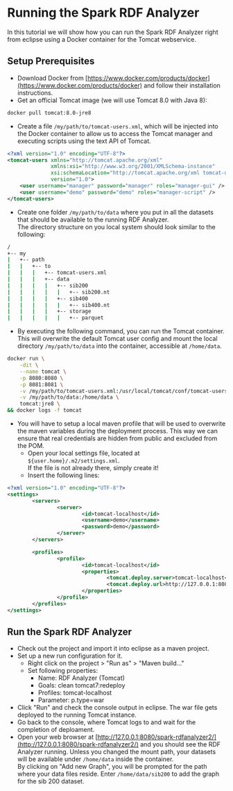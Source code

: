 # Running the Spark RDF Analyzer
In this tutorial we will show how you can run the Spark RDF Analyzer right from eclipse using a Docker container for the Tomcat webservice.

## Setup Prerequisites
- Download Docker from [https://www.docker.com/products/docker](https://www.docker.com/products/docker) and follow their installation instructions.
- Get an official Tomcat image (we will use Tomcat 8.0 with Java 8):

```Dockerfile
docker pull tomcat:8.0-jre8
```

- Create a file `/my/path/to/tomcat-users.xml`, which will be injected into the Docker container to allow us to access the Tomcat manager and executing scripts using the text API of Tomcat.

```XML
<?xml version="1.0" encoding="UTF-8"?>
<tomcat-users xmlns="http://tomcat.apache.org/xml"
              xmlns:xsi="http://www.w3.org/2001/XMLSchema-instance"
              xsi:schemaLocation="http://tomcat.apache.org/xml tomcat-users.xsd"
              version="1.0">
	<user username="manager" password="manager" roles="manager-gui" />
	<user username="demo" password="demo" roles="manager-script" />
</tomcat-users>
```

- Create one folder `/my/path/to/data` where you put in all the datasets that should be available to the running RDF Analyzer.<br>
The directory structure on you local system should look similar to the following:<br>
```bash
/
+-- my
|   +-- path
|   |   +-- to
|   |   |   +-- tomcat-users.xml
|   |   |   +-- data
|   |   |   |   +-- sib200
|   |   |   |   |   +-- sib200.nt
|   |   |   |   +-- sib400
|   |   |   |   |   +-- sib400.nt
|   |   |   |   +-- storage
|   |   |   |   |   +-- parquet
```

- By executing the following command, you can run the Tomcat container.<br>
This will overwrite the default Tomcat user config and mount the local directory `/my/path/to/data` into the container, accessible at `/home/data`.

```bash
docker run \
	-dit \
	--name tomcat \
	-p 8080:8080 \
	-p 8081:8081 \
	-v /my/path/to/tomcat-users.xml:/usr/local/tomcat/conf/tomcat-users.xml \
	-v /my/path/to/data:/home/data \
	tomcat:jre8 \
&& docker logs -f tomcat
```

- You will have to setup a local maven profile that will be used to overwrite the maven variables during the deployment process.
This way we can ensure that real credentials are hidden from public and excluded from the POM.
    - Open your local settings file, located at `${user.home}/.m2/settings.xml`.<br>
    If the file is not already there, simply create it!
    - Insert the following lines:

```XML
<?xml version="1.0" encoding="UTF-8"?>
<settings>
        <servers>
                <server>
                        <id>tomcat-localhost</id>
                        <username>demo</username>
                        <password>demo</password>
                </server>
        </servers>

        <profiles>
                <profile>
                        <id>tomcat-localhost</id>
                        <properties>
                                <tomcat.deploy.server>tomcat-localhost</tomcat.deploy.server>
                                <tomcat.deploy.url>http://127.0.0.1:8080/manager/text</tomcat.deploy.url>
                        </properties>
                </profile>
        </profiles>
</settings>
```
## Run the Spark RDF Analyzer
- Check out the project and import it into eclipse as a maven project.
- Set up a new run configuration for it. 
    - Right click on the project > "Run as" > "Maven build..."
    - Set following properties:
        - Name: RDF Analyzer (Tomcat)
        - Goals: clean tomcat7:redeploy
        - Profiles: tomcat-localhost
        - Parameter: p.type=war
- Click "Run" and check the console output in eclipse. The war file gets deployed to the running Tomcat instance.
- Go back to the console, where Tomcat logs to and wait for the completion of deploament.
- Open your web browser at [http://127.0.0.1:8080/spark-rdfanalyzer2/](http://127.0.0.1:8080/spark-rdfanalyzer2/) and you should see the RDF Analyzer running.
Unless you changed the mount path, your datasets will be available under `/home/data` inside the container.<br>
By clicking on "Add new Graph", you will be prompted for the path where your data files reside. Enter `/home/data/sib200` to add the graph for the sib 200 dataset.
